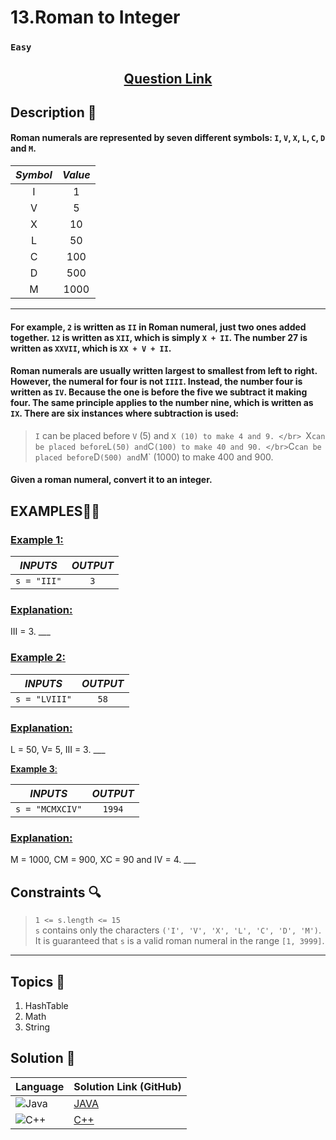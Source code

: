 # 13.Roman to Integer

### `Easy`


<h2 align="center">
<a href="https://leetcode.com/problems/roman-to-integer/description/"><strong>Question Link</strong></a>
</h2>


## Description 📑

#### Roman numerals are represented by seven different symbols: `I`, `V`, `X`, `L`, `C`, `D` and `M`.

| _Symbol_ | _Value_ |
| :-----------: | :-----------: |
| I | 1 |
| V | 5 |
| X | 10 |
| L | 50 |
| C | 100 |
| D | 500 |
| M | 1000 |
---

#### For example, `2` is written as `II` in Roman numeral, just two ones added together. `12` is written as `XII`, which is simply `X + II`. The number 27 is written as `XXVII`, which is `XX + V + II`.

#### Roman numerals are usually written largest to smallest from left to right. However, the numeral for four is not `IIII`. Instead, the number four is written as `IV`. Because the one is before the five we subtract it making four. The same principle applies to the number nine, which is written as `IX`. There are six instances where subtraction is used:

> `I` can be placed before `V` (5) and `X (10) to make 4 and 9. </br>
> `X` can be placed before `L` (50) and `C` (100) to make 40 and 90. </br>
> `C` can be placed before `D` (500) and `M` (1000) to make 400 and 900.

#### Given a roman numeral, convert it to an integer.

## **EXAMPLES**💫✨ </br>

<h3>

<ins>**Example 1**:</ins> </br>

| _INPUTS_ | _OUTPUT_ |
| :-----------: | :-----------: |
| `s = "III"` | `3` |

</h3>

<h3>
<ins>Explanation:</ins>
</h3>
III = 3.
___
<h3>

<ins>**Example 2**:</ins> </br>

| _INPUTS_ | _OUTPUT_ |
| :-----------: | :-----------: |
| `s = "LVIII"` | `58` |

</h3>

<h3>
<ins>Explanation:</ins>
</h3>
L = 50, V= 5, III = 3.
___

<ins>**Example 3**:</ins> </br>

| _INPUTS_ | _OUTPUT_ |
| :-----------: | :-----------: |
| `s = "MCMXCIV"` | `1994` |

</h3>

<h3>
<ins>Explanation:</ins>
</h3>
M = 1000, CM = 900, XC = 90 and IV = 4.
___

## Constraints 🔍

> `1 <= s.length <= 15` </br>
> `s` contains only the characters `('I', 'V', 'X', 'L', 'C', 'D', 'M')`.  </br>
> It is guaranteed that `s` is a valid roman numeral in the range `[1, 3999]`.  </br>

___

## Topics 📝

1. HashTable
2. Math
3. String

## Solution 📃

|  Language   |  Solution Link (GitHub) |
| ------------- | ------------- |
|  ![Java](https://img.shields.io/badge/java-%23ED8B00.svg?style=flat&logo=openjdk&logoColor=white)  | [JAVA](https://github.com/Purnima47/Leetcode-Solutions/blob/main/%F0%9F%9F%A2%20Easy/13%20-%20Roman%20To%20Integer/_13RomanToInteger.java) |
|  ![C++](https://img.shields.io/badge/c++-%2300599C.svg?style=plastic&logo=c%2B%2B&logoColor=white)  | [C++](https://github.com/Purnima47/Leetcode-Solutions/blob/main/%F0%9F%9F%A2%20Easy/13%20-%20Roman%20To%20Integer/_13RomanToInteger.cpp)  |
